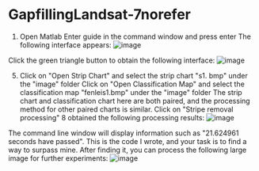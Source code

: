 # GapfillingLandsat-7norefer
1. Open Matlab
Enter guide in the command window and press enter
The following interface appears:
 ![image](https://github.com/cheenyanjun/GapfillingLandsat-7norefer/assets/161917400/6e71cb68-9fdb-43ba-a7ef-8e28ca882cd8)

Click the green triangle button to obtain the following interface:
 ![image](https://github.com/cheenyanjun/GapfillingLandsat-7norefer/assets/161917400/0df479e0-602f-4be1-a9ce-41aa35334c68)

5. Click on "Open Strip Chart" and select the strip chart "s1. bmp" under the "image" folder
Click on "Open Classification Map" and select the classification map "fenleis1.bmp" under the "image" folder
The strip chart and classification chart here are both paired, and the processing method for other paired charts is similar. Click on "Stripe removal processing"
8 obtained the following processing results:
 ![image](https://github.com/cheenyanjun/GapfillingLandsat-7norefer/assets/161917400/dadbc823-30ae-4825-99c1-f581b3c92a00)

The command line window will display information such as "21.624961 seconds have passed".
This is the code I wrote, and your task is to find a way to surpass mine. After finding it, you can process the following large image for further experiments:
![image](https://github.com/cheenyanjun/GapfillingLandsat-7norefer/assets/161917400/ea11007e-8e8a-4032-9d16-8851c168bb1d)
